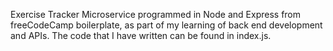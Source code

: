 Exercise Tracker Microservice programmed in Node and Express from freeCodeCamp boilerplate, as part of my learning of back end development and APIs. The code that I have written can be found in index.js.
